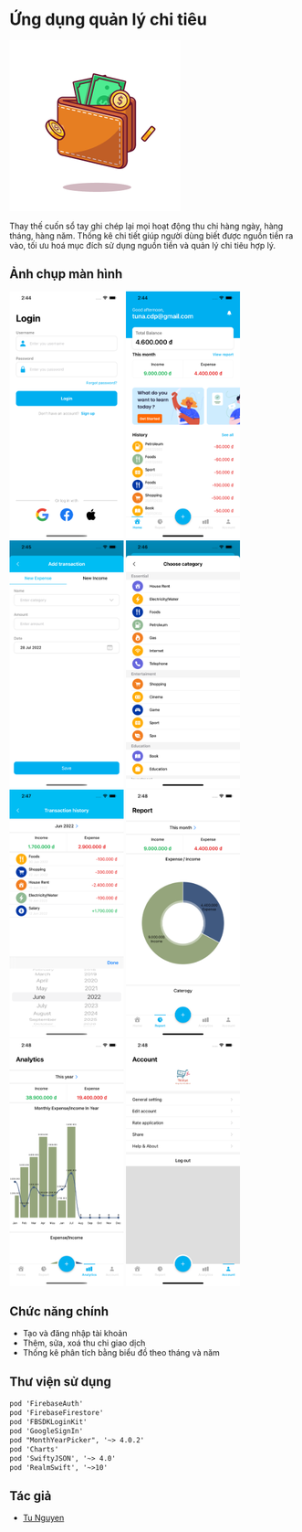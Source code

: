#  Ứng dụng quản lý chi tiêu
![Icon](MoneyManagementApp/Resource/Image/icon.png#center)
<!--<center><img src="MoneyManagementApp/Resource/Image/icon.png" alt="Icon" width="200"/></center>-->

Thay thế cuốn sổ tay ghi chép lại mọi hoạt động thu chi hàng ngày, hàng tháng, hàng năm.
Thống kê chi tiết giúp người dùng biết được nguồn tiền ra vào, tối ưu hoá mục đích sử dụng nguồn tiền và quản lý chi tiêu hợp lý.

## Ảnh chụp màn hình

<img src="MoneyManagementApp/Resource/Image/login.png" alt="Login" width="200"/> <img src="MoneyManagementApp/Resource/Image/home.png" alt="Home" width="200"/> <img src="MoneyManagementApp/Resource/Image/add.png" alt="Add" width="200"/> <img src="MoneyManagementApp/Resource/Image/category.png" alt="Category" width="200"/>
<img src="MoneyManagementApp/Resource/Image/history.png" alt="History" width="200"/> <img src="MoneyManagementApp/Resource/Image/month.png" alt="Month Report" width="200"/> <img src="MoneyManagementApp/Resource/Image/year.png" alt="Year Report" width="200"/> <img src="MoneyManagementApp/Resource/Image/setting.png" alt="Setting" width="200"/>

<!--![Login](MoneyManagementApp/Resource/Image/login.png)-->
<!--![Home](MoneyManagementApp/Resource/Image/home.png)-->
<!--![Add](MoneyManagementApp/Resource/Image/add.png)-->
<!--![Category](MoneyManagementApp/Resource/Image/category.png)-->
<!--![Month Report](MoneyManagementApp/Resource/Image/month.png)-->
<!--![Year Report](MoneyManagementApp/Resource/Image/year.png)-->
<!--![Setting](MoneyManagementApp/Resource/Image/setting.png)-->

## Chức năng chính
- Tạo và đăng nhập tài khoản
- Thêm, sửa, xoá thu chi giao dịch
- Thống kê phân tích bằng biểu đồ theo tháng và năm

## Thư viện sử dụng
    pod 'FirebaseAuth'
    pod 'FirebaseFirestore'
    pod 'FBSDKLoginKit'
    pod 'GoogleSignIn'
    pod "MonthYearPicker", '~> 4.0.2'
    pod 'Charts'
    pod 'SwiftyJSON', '~> 4.0'
    pod 'RealmSwift', '~>10'
    
## Tác giả
- [Tu Nguyen](https://www.facebook.com/tuna194/)
